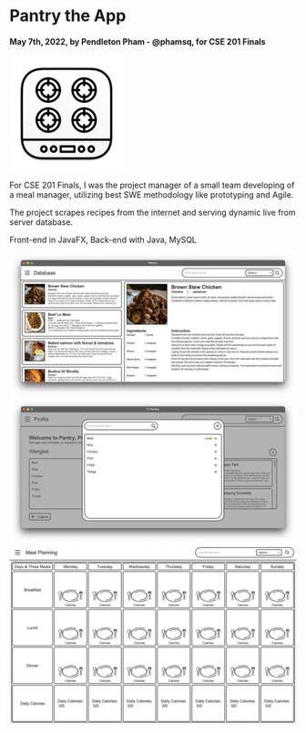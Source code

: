 # Pantry the App
#### May 7th, 2022, by Pendleton Pham - @phamsq, for CSE 201 Finals

<img src="pantry.png" alt="drawing" width="200"/>

For CSE 201 Finals, I was the project manager of a small team developing of a meal manager,
utilizing best SWE methodology like prototyping and Agile.

The project scrapes recipes from the internet and serving dynamic live from server database.

Front-end in JavaFX, Back-end with Java, MySQL

![Alt text](./screenshot1.png "Title")
![Alt text](./screenshot3.png "Title")
![Alt text](./screenshot2.jpg "Title")


